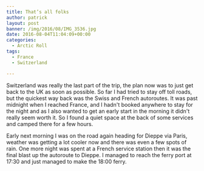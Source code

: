 ```yaml
---
title: That’s all folks
author: patrick
layout: post
banner: /img/2016/08/IMG_3536.jpg
date: 2016-08-04T11:04:09+00:00
categories:
  - Arctic Roll
tags:
  - France
  - Switzerland

---
```

Switzerland was really the last part of the trip, the plan now was to just get back to the UK as soon as possible. So far I had tried to stay off toll roads, but the quickest way back was the Swiss and French autoroutes. It was past midnight when I reached France, and I hadn't booked anywhere to stay for the night and as I also wanted to get an early start in the morning it didn't really seem worth it. So I found a quiet space at the back of some services and camped there for a few hours.

Early next morning I was on the road again heading for Dieppe via Paris, weather was getting a lot cooler now and there was even a few spots of rain. One more night was spent at a French service station then it was the final blast up the autoroute to Dieppe. I managed to reach the ferry port at 17:30 and just managed to make the 18:00 ferry.
